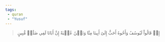 ```yaml
---
tags: 
 - quran 
 - "Yusuf"
---
```


> إِذۡ قَالُواْ لَيُوسُفُ وَأَخُوهُ أَحَبُّ إِلَىٰٓ أَبِينَا مِنَّا وَنَحۡنُ عُصۡبَةٌ إِنَّ أَبَانَا لَفِي ضَلَٰلٖ مُّبِينٍ
